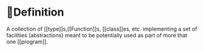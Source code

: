 # 📝Definition
A collection of [[type]]s,[[Function]]s, [[class]]es, etc. implementing a set of facilities (abstractions) meant to be potentially used as part of more that one [[program]].